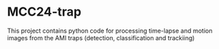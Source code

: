 # MCC24-trap
This project contains python code for processing time-lapse and motion images from the AMI traps (detection, classification and trackiing)
